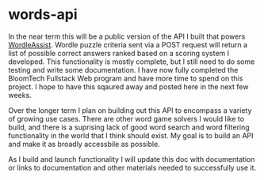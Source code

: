 # words-api
In the near term this will be a public version of the API I built that powers [WordleAssist](https://github.com/attyfinch/wordle-assist). Wordle puzzle criteria sent via a POST request will return a list of possible correct answers ranked based on a scoring system I developed. This functionality is mostly complete, but I still need to do some testing and write some documentation. I have now fully completed the BloomTech Fullstack Web program and have more time to spend on this project. I hope to have this sqaured away and posted here in the next few weeks.

Over the longer term I plan on building out this API to encompass a variety of growing use cases. There are other word game solvers I would like to build, and there is a suprising lack of good word search and word filtering functionality in the world that I think should exist. My goal is to build an API and make it as broadly accessbile as possible.

As I build and launch functionality I will update this doc with documentation or links to documentation and other materials needed to successfully use it.

